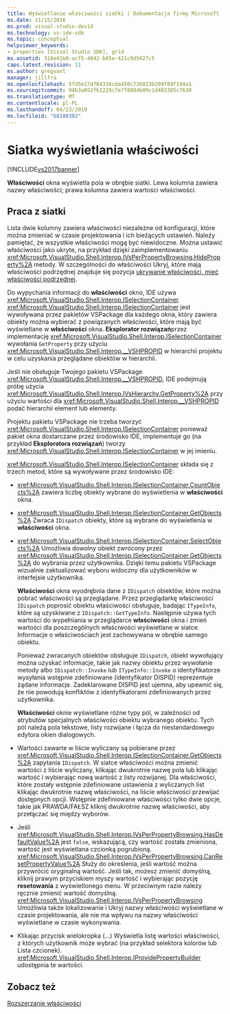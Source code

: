 ```yaml
---
title: Wyświetlanie właściwości siatki | Dokumentacja firmy Microsoft
ms.date: 11/15/2016
ms.prod: visual-studio-dev14
ms.technology: vs-ide-sdk
ms.topic: conceptual
helpviewer_keywords:
- properties [Visual Studio SDK], grid
ms.assetid: 318e41b0-acf5-4842-b85e-421c9d5927c5
caps.latest.revision: 11
ms.author: gregvanl
manager: jillfra
ms.openlocfilehash: 5fd5e17d764336cda450c726023b209f89f194a1
ms.sourcegitcommit: 94b3a052fb1229c7e7f8804b09c1d403385c7630
ms.translationtype: MT
ms.contentlocale: pl-PL
ms.lasthandoff: 04/23/2019
ms.locfileid: "68180382"
---
```

# <a name="properties-display-grid"></a>Siatka wyświetlania właściwości
[!INCLUDE[vs2017banner](../../includes/vs2017banner.md)]

**Właściwości** okna wyświetla pola w obrębie siatki. Lewa kolumna zawiera nazwy właściwości; prawa kolumna zawiera wartości właściwości.  
  
## <a name="working-with-the-grid"></a>Praca z siatki  
 Lista dwie kolumny zawiera właściwości niezależne od konfiguracji, które można zmieniać w czasie projektowania i ich bieżących ustawień. Należy pamiętać, że wszystkie właściwości mogą być niewidoczne. Można ustawić właściwości jako ukryte, na przykład dzięki zaimplementowaniu <xref:Microsoft.VisualStudio.Shell.Interop.IVsPerPropertyBrowsing.HideProperty%2A> metody. W szczególności do właściwości Ukryj, które mają właściwości podrzędnej znajduje się pozycja [ukrywanie właściwości, mieć właściwości podrzędnej](../../misc/hiding-properties-that-have-child-properties.md).  
  
 Do wypychania informacji do **właściwości** okno, IDE używa <xref:Microsoft.VisualStudio.Shell.Interop.ISelectionContainer>. <xref:Microsoft.VisualStudio.Shell.Interop.ISelectionContainer> jest wywoływana przez pakietów VSPackage dla każdego okna, który zawiera obiekty można wybierać z powiązanych właściwości, które mają być wyświetlane w **właściwości** okna. **Eksplorator rozwiązań**przez implementację <xref:Microsoft.VisualStudio.Shell.Interop.ISelectionContainer> wywołania `GetProperty` przy użyciu <xref:Microsoft.VisualStudio.Shell.Interop.__VSHPROPID> w hierarchii projektu w celu uzyskania przeglądane obiektów w hierarchii.  
  
 Jeśli nie obsługuje Twojego pakietu VSPackage <xref:Microsoft.VisualStudio.Shell.Interop.__VSHPROPID>, IDE podejmują próbę użycia <xref:Microsoft.VisualStudio.Shell.Interop.IVsHierarchy.GetProperty%2A> przy użyciu wartości dla <xref:Microsoft.VisualStudio.Shell.Interop.__VSHPROPID> podać hierarchii element lub elementy.  
  
 Projektu pakietu VSPackage nie trzeba tworzyć <xref:Microsoft.VisualStudio.Shell.Interop.ISelectionContainer> ponieważ pakiet okna dostarczane przez środowisko IDE, implementuje go (na przykład **Eksploratora rozwiązań**) tworzy <xref:Microsoft.VisualStudio.Shell.Interop.ISelectionContainer> w jej imieniu.  
  
 <xref:Microsoft.VisualStudio.Shell.Interop.ISelectionContainer> składa się z trzech metod, które są wywoływane przez środowisko IDE:  
  
- <xref:Microsoft.VisualStudio.Shell.Interop.ISelectionContainer.CountObjects%2A> zawiera liczbę obiekty wybrane do wyświetlenia w **właściwości** okna.  
  
- <xref:Microsoft.VisualStudio.Shell.Interop.ISelectionContainer.GetObjects%2A> Zwraca `IDispatch` obiekty, które są wybrane do wyświetlenia w **właściwości** okna.  
  
- <xref:Microsoft.VisualStudio.Shell.Interop.ISelectionContainer.SelectObjects%2A> Umożliwia dowolny obiekt zwrócony przez <xref:Microsoft.VisualStudio.Shell.Interop.ISelectionContainer.GetObjects%2A> do wybrania przez użytkownika. Dzięki temu pakietu VSPackage wizualnie zaktualizować wyboru widoczny dla użytkowników w interfejsie użytkownika.  
  
  **Właściwości** okna wyodrębnia dane z `IDispatch` obiektów, które można pobrać właściwości są przeglądane. Przez przeglądarkę właściwości `IDispatch` poprosić obiektu właściwości obsługuje, badając `ITypeInfo`, które są uzyskiwane z `IDispatch::GetTypeInfo`. Następnie używa tych wartości do wypełniania w przeglądarce **właściwości** okna i zmień wartości dla poszczególnych właściwości wyświetlane w siatce. Informacje o właściwościach jest zachowywana w obrębie samego obiektu.  
  
  Ponieważ zwracanych obiektów obsługuje `IDispatch`, obiekt wywołujący można uzyskać informacje, takie jak nazwy obiektu przez wywołanie metody albo `IDispatch::Invoke` lub `ITypeInfo::Invoke` o identyfikatorze wysyłania wstępnie zdefiniowane (identyfikator DISPID) reprezentuje żądane informacje. Zadeklarowane DISPID jest ujemna, aby upewnić się, że nie powodują konfliktów z identyfikatorami zdefiniowanych przez użytkownika.  
  
  **Właściwości** oknie wyświetlane różne typy pól, w zależności od atrybutów specjalnych właściwości obiektu wybranego obiektu. Tych pól należą pola tekstowe, listy rozwijane i łącza do niestandardowego edytora okien dialogowych.  
  
- Wartości zawarte w liście wyliczany są pobierane przez <xref:Microsoft.VisualStudio.Shell.Interop.ISelectionContainer.GetObjects%2A> zapytania `IDispatch`. W siatce właściwości można zmienić wartości z liście wyliczany, klikając dwukrotnie nazwę pola lub klikając wartość i wybierając nową wartość z listy rozwijanej. Dla właściwości, które zostały wstępnie zdefiniowane ustawienia z wyliczanych list klikając dwukrotnie nazwę właściwości, na liście właściwości przewijać dostępnych opcji. Wstępnie zdefiniowane właściwości tylko dwie opcje, takie jak PRAWDA/FAŁSZ kliknij dwukrotnie nazwę właściwości, aby przełączać się między wyborów.  
  
- Jeśli <xref:Microsoft.VisualStudio.Shell.Interop.IVsPerPropertyBrowsing.HasDefaultValue%2A> jest `false`, wskazującą, czy wartość została zmieniona, wartość jest wyświetlana czcionką pogrubioną. <xref:Microsoft.VisualStudio.Shell.Interop.IVsPerPropertyBrowsing.CanResetPropertyValue%2A> Służy do określenia, jeśli wartość można przywrócić oryginalną wartość. Jeśli tak, możesz zmienić domyślną, kliknij prawym przyciskiem myszy wartość i wybierając pozycję **resetowania** z wyświetlonego menu. W przeciwnym razie należy ręcznie zmienić wartość domyślną. <xref:Microsoft.VisualStudio.Shell.Interop.IVsPerPropertyBrowsing> Umożliwia także lokalizowanie i Ukryj nazwy właściwości wyświetlane w czasie projektowania, ale nie ma wpływu na nazwy właściwości wyświetlane w czasie wykonywania.  
  
- Klikając przycisk wielokropka (...) Wyświetla listę wartości właściwości, z których użytkownik może wybrać (na przykład selektora kolorów lub Lista czcionek). <xref:Microsoft.VisualStudio.Shell.Interop.IProvidePropertyBuilder> udostępnia te wartości.  
  
## <a name="see-also"></a>Zobacz też  
 [Rozszerzanie właściwości](../../extensibility/internals/extending-properties.md)
